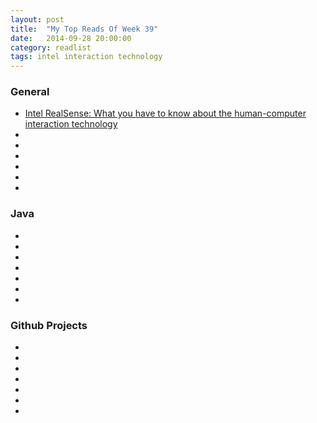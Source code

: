 ```yaml
---
layout: post
title:  "My Top Reads Of Week 39"
date:   2014-09-28 20:00:00
category: readlist
tags: intel interaction technology
---
```


### General
- [Intel RealSense: What you have to know about the human-computer interaction technology](http://www.javacodegeeks.com/2014/09/intel-realsense-what-you-have-to-know-about-the-human-computer-interaction-technology.html)
- []()
- []()
- []()
- []()
- []()
- []()

### Java
- []()
- []()
- []()
- []()
- []()
- []()
- []()

### Github Projects
- []()
- []()
- []()
- []()
- []()
- []()
- []()